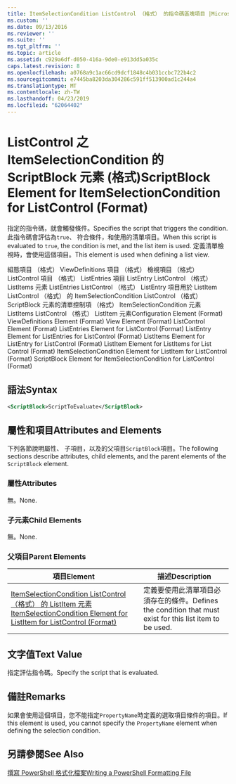```yaml
---
title: ItemSelectionCondition ListControl （格式） 的指令碼區塊項目 |Microsoft Docs
ms.custom: ''
ms.date: 09/13/2016
ms.reviewer: ''
ms.suite: ''
ms.tgt_pltfrm: ''
ms.topic: article
ms.assetid: c929a6df-d050-416a-9de0-e913dd5a035c
caps.latest.revision: 8
ms.openlocfilehash: a0768a9c1ac66cd9dcf1848c4b031ccbc722b4c2
ms.sourcegitcommit: e7445ba8203da304286c591ff513900ad1c244a4
ms.translationtype: MT
ms.contentlocale: zh-TW
ms.lasthandoff: 04/23/2019
ms.locfileid: "62064402"
---
```

# <a name="scriptblock-element-for-itemselectioncondition-for-listcontrol-format"></a><span data-ttu-id="a177c-102">ListControl 之 ItemSelectionCondition 的 ScriptBlock 元素 (格式)</span><span class="sxs-lookup"><span data-stu-id="a177c-102">ScriptBlock Element for ItemSelectionCondition for ListControl (Format)</span></span>

<span data-ttu-id="a177c-103">指定的指令碼，就會觸發條件。</span><span class="sxs-lookup"><span data-stu-id="a177c-103">Specifies the script that triggers the condition.</span></span> <span data-ttu-id="a177c-104">此指令碼會評估為`true`、 符合條件，和使用的清單項目。</span><span class="sxs-lookup"><span data-stu-id="a177c-104">When this script is evaluated to `true`, the condition is met, and the list item is used.</span></span> <span data-ttu-id="a177c-105">定義清單檢視時，會使用這個項目。</span><span class="sxs-lookup"><span data-stu-id="a177c-105">This element is used when defining a list view.</span></span>

<span data-ttu-id="a177c-106">組態項目 （格式） ViewDefinitions 項目 （格式） 檢視項目 （格式） ListControl 項目 （格式） ListEntries 項目 ListEntry ListControl （格式） ListItems 元素 ListEntries ListControl （格式） ListEntry 項目用於 ListItem ListControl （格式） 的 ItemSelectionCondition ListControl （格式） ScriptBlock 元素的清單控制項 （格式） ItemSelectionCondition 元素 ListItems ListControl （格式） ListItem 元素</span><span class="sxs-lookup"><span data-stu-id="a177c-106">Configuration Element (Format) ViewDefinitions Element (Format) View Element (Format) ListControl Element (Format) ListEntries Element for ListControl (Format) ListEntry Element for ListEntries for ListControl (Format) ListItems Element for ListEntry for ListControl (Format) ListItem Element for ListItems for List Control (Format) ItemSelectionCondition Element for ListItem for ListControl (Format) ScriptBlock Element for ItemSelectionCondition for ListControl  (Format)</span></span>

## <a name="syntax"></a><span data-ttu-id="a177c-107">語法</span><span class="sxs-lookup"><span data-stu-id="a177c-107">Syntax</span></span>

```xml
<ScriptBlock>ScriptToEvaluate</ScriptBlock>
```

## <a name="attributes-and-elements"></a><span data-ttu-id="a177c-108">屬性和項目</span><span class="sxs-lookup"><span data-stu-id="a177c-108">Attributes and Elements</span></span>

<span data-ttu-id="a177c-109">下列各節說明屬性、 子項目，以及的父項目`ScriptBlock`項目。</span><span class="sxs-lookup"><span data-stu-id="a177c-109">The following sections describe attributes, child elements, and the parent elements of the `ScriptBlock` element.</span></span>

### <a name="attributes"></a><span data-ttu-id="a177c-110">屬性</span><span class="sxs-lookup"><span data-stu-id="a177c-110">Attributes</span></span>

<span data-ttu-id="a177c-111">無。</span><span class="sxs-lookup"><span data-stu-id="a177c-111">None.</span></span>

### <a name="child-elements"></a><span data-ttu-id="a177c-112">子元素</span><span class="sxs-lookup"><span data-stu-id="a177c-112">Child Elements</span></span>

<span data-ttu-id="a177c-113">無。</span><span class="sxs-lookup"><span data-stu-id="a177c-113">None.</span></span>

### <a name="parent-elements"></a><span data-ttu-id="a177c-114">父項目</span><span class="sxs-lookup"><span data-stu-id="a177c-114">Parent Elements</span></span>

|<span data-ttu-id="a177c-115">項目</span><span class="sxs-lookup"><span data-stu-id="a177c-115">Element</span></span>|<span data-ttu-id="a177c-116">描述</span><span class="sxs-lookup"><span data-stu-id="a177c-116">Description</span></span>|
|-------------|-----------------|
|[<span data-ttu-id="a177c-117">ItemSelectionCondition ListControl （格式） 的 ListItem 元素</span><span class="sxs-lookup"><span data-stu-id="a177c-117">ItemSelectionCondition Element for ListItem for ListControl (Format)</span></span>](./itemselectioncondition-element-for-listitem-for-listcontrol-format.md)|<span data-ttu-id="a177c-118">定義要使用此清單項目必須存在的條件。</span><span class="sxs-lookup"><span data-stu-id="a177c-118">Defines the condition that must exist for this list item to be used.</span></span>|

## <a name="text-value"></a><span data-ttu-id="a177c-119">文字值</span><span class="sxs-lookup"><span data-stu-id="a177c-119">Text Value</span></span>

<span data-ttu-id="a177c-120">指定評估指令碼。</span><span class="sxs-lookup"><span data-stu-id="a177c-120">Specify the script that is evaluated.</span></span>

## <a name="remarks"></a><span data-ttu-id="a177c-121">備註</span><span class="sxs-lookup"><span data-stu-id="a177c-121">Remarks</span></span>

<span data-ttu-id="a177c-122">如果會使用這個項目，您不能指定`PropertyName`時定義的選取項目條件的項目。</span><span class="sxs-lookup"><span data-stu-id="a177c-122">If this element is used, you cannot specify the `PropertyName` element when defining the selection condition.</span></span>

## <a name="see-also"></a><span data-ttu-id="a177c-123">另請參閱</span><span class="sxs-lookup"><span data-stu-id="a177c-123">See Also</span></span>

[<span data-ttu-id="a177c-124">撰寫 PowerShell 格式化檔案</span><span class="sxs-lookup"><span data-stu-id="a177c-124">Writing a PowerShell Formatting File</span></span>](./writing-a-powershell-formatting-file.md)
